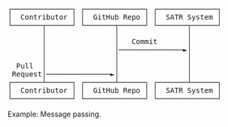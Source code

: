 
<figure>
<pre>
┌──────────────┐ ┌──────────────┐ ┌──────────────┐
│  Contributor │ │  GitHub Repo │ │  SATR System │
└───────┬──────┘ └───────┬──────┘ └───────┬──────┘
        │                │                │    
        │                │   Commit       │    
        │                │───────────────►│    
        │                │                │    
  Pull  │                │                │    
 Request│───────────────►│                │    
┌───────┴──────┐ ┌───────┴──────┐ ┌───────┴──────┐
│  Contributor │ │  GitHub Repo │ │  SATR System │
└──────────────┘ └──────────────┘ └──────────────┘</pre>
<figcaption>Example: Message passing.</figcaption>
</figure>
